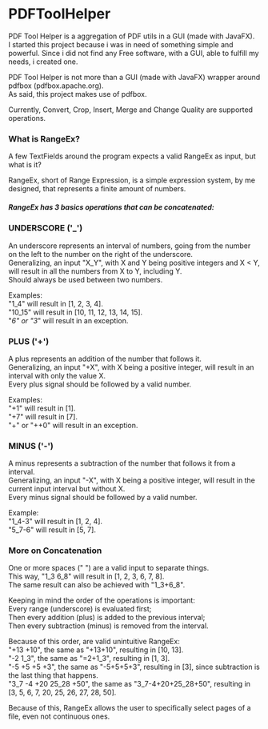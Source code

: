 # PDFToolHelper
PDF Tool Helper is a aggregation of PDF utils in a GUI (made with JavaFX).  
I started this project because i was in need of something simple and powerful. 
Since i did not find any Free software, with a GUI, able to fulfill my needs, i created one.  

PDF Tool Helper is not more than a GUI (made with JavaFX) wrapper around pdfbox (pdfbox.apache.org).  
As said, this project makes use of pdfbox.  
  
Currently, Convert, Crop, Insert, Merge and Change Quality are supported operations.  

### What is RangeEx?
A few TextFields around the program expects a valid RangeEx as input, but what is it?  
  
RangeEx, short of Range Expression, is a simple expression system, by me designed, 
that represents a finite amount of numbers.  
  
##### RangeEx has 3 basics operations that can be concatenated:  

### UNDERSCORE ('_')  
An underscore represents an interval of numbers, going from the number on the left to the number on the right of the underscore.  
Generalizing, an input "X_Y", with X and Y being positive integers and X < Y, will result in all the numbers from X to Y, including Y.  
Should always be used between two numbers.  
  
Examples:  
"1_4" will result in [1, 2, 3, 4].  
"10_15" will result in [10, 11, 12, 13, 14, 15].  
"_6" or "3_" will result in an exception.  
  
### PLUS ('+')  
A plus represents an addition of the number that follows it.  
Generalizing, an input "+X", with X being a positive integer, will result in an interval with only the value X.  
Every plus signal should be followed by a valid number.  
  
Examples:  
"+1" will result in [1].  
"+7" will result in [7].  
"+" or "++0" will result in an exception.  
  
### MINUS ('-')  
A minus represents a subtraction of the number that follows it from a interval.  
Generalizing, an input "-X", with X being a positive integer, will result in the current input interval but without X.  
Every minus signal should be followed by a valid number.
  
Example:  
"1_4-3" will result in [1, 2, 4].  
"5_7-6" will result in [5, 7].  

### More on Concatenation 
One or more spaces (" ") are a valid input to separate things.  
This way, "1_3 6_8" will result in [1, 2, 3, 6, 7, 8].  
The same result can also be achieved with "1_3+6_8".  
  
Keeping in mind the order of the operations is important:  
Every range (underscore) is evaluated first;  
Then every addition (plus) is added to the previous interval;  
Then every subtraction (minus) is removed from the interval. 
  
Because of this order, are valid unintuitive RangeEx:  
"+13 +10", the same as "+13+10", resulting in [10, 13].  
"-2 1_3", the same as "=2+1_3", resulting in [1, 3].  
"-5 +5 +5 +3", the same as "-5+5+5+3", resulting in [3], since subtraction is the last thing that happens.  
"3_7 -4 +20 25_28 +50", the same as "3_7-4+20+25_28+50", resulting in [3, 5, 6, 7, 20, 25, 26, 27, 28, 50].  
  
Because of this, RangeEx allows the user to specifically select pages of a file, even not continuous ones.
